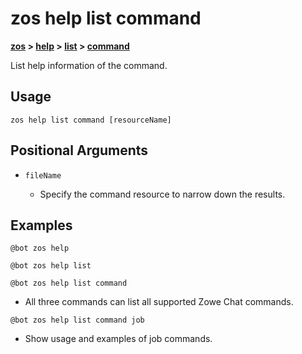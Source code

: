 # zos help list command

**[zos](../../zos) > [help](../help) > [list](./list) > [command](zos-help-list-command)**

List help information of the command.

## Usage

`zos help list command [resourceName]`

## Positional Arguments

- `fileName`

    - Specify the command resource to narrow down the results.

## Examples

```
@bot zos help
```
```
@bot zos help list
```
```
@bot zos help list command
```
- All three commands can list all supported Zowe Chat commands.

```
@bot zos help list command job
```
- Show usage and examples of job commands.
